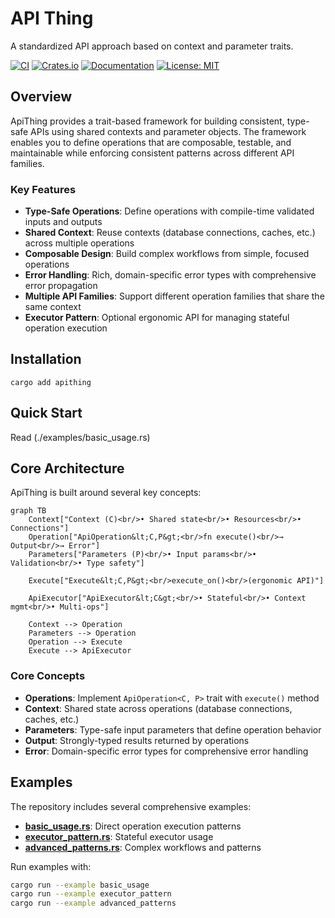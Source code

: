 # API Thing

A standardized API approach based on context and parameter traits.

[![CI](https://github.com/swissarmyhammer/apithing/workflows/CI/badge.svg)](https://github.com/swissarmyhammer/apithing/actions)
[![Crates.io](https://img.shields.io/crates/v/apithing.svg)](https://crates.io/crates/apithing)
[![Documentation](https://docs.rs/apithing/badge.svg)](https://docs.rs/apithing)
[![License: MIT](https://img.shields.io/badge/License-MIT-blue.svg)](https://github.com/swissarmyhammer/apithing#license)

## Overview

ApiThing provides a trait-based framework for building consistent, type-safe APIs using shared contexts and parameter objects. The framework enables you to define operations that are composable, testable, and maintainable while enforcing consistent patterns across different API families.

### Key Features

- **Type-Safe Operations**: Define operations with compile-time validated inputs and outputs
- **Shared Context**: Reuse contexts (database connections, caches, etc.) across multiple operations
- **Composable Design**: Build complex workflows from simple, focused operations
- **Error Handling**: Rich, domain-specific error types with comprehensive error propagation
- **Multiple API Families**: Support different operation families that share the same context
- **Executor Pattern**: Optional ergonomic API for managing stateful operation execution

## Installation

```
cargo add apithing
```

## Quick Start

Read (./examples/basic_usage.rs)

## Core Architecture

ApiThing is built around several key concepts:

```mermaid
graph TB
    Context["Context (C)<br/>• Shared state<br/>• Resources<br/>• Connections"]
    Operation["ApiOperation&lt;C,P&gt;<br/>fn execute()<br/>→ Output<br/>→ Error"]
    Parameters["Parameters (P)<br/>• Input params<br/>• Validation<br/>• Type safety"]

    Execute["Execute&lt;C,P&gt;<br/>execute_on()<br/>(ergonomic API)"]

    ApiExecutor["ApiExecutor&lt;C&gt;<br/>• Stateful<br/>• Context mgmt<br/>• Multi-ops"]

    Context --> Operation
    Parameters --> Operation
    Operation --> Execute
    Execute --> ApiExecutor
```

### Core Concepts

- **Operations**: Implement `ApiOperation<C, P>` trait with `execute()` method
- **Context**: Shared state across operations (database connections, caches, etc.)
- **Parameters**: Type-safe input parameters that define operation behavior
- **Output**: Strongly-typed results returned by operations
- **Error**: Domain-specific error types for comprehensive error handling

## Examples

The repository includes several comprehensive examples:

- **[basic_usage.rs](examples/basic_usage.rs)**: Direct operation execution patterns
- **[executor_pattern.rs](examples/executor_pattern.rs)**: Stateful executor usage
- **[advanced_patterns.rs](examples/advanced_patterns.rs)**: Complex workflows and patterns

Run examples with:

```bash
cargo run --example basic_usage
cargo run --example executor_pattern
cargo run --example advanced_patterns
```
